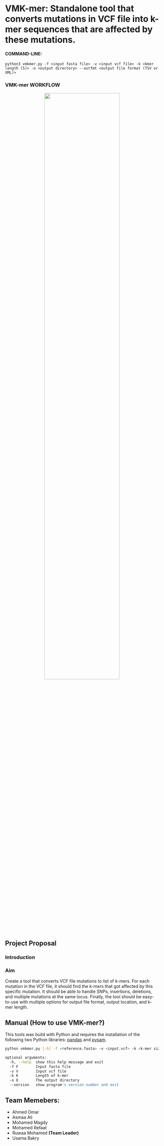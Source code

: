 # VMK-mer: Standalone tool that converts mutations in VCF file into k-mer sequences that are affected by these mutations.

#### COMMAND-LINE:
```
python3 vmkmer.py -f <input fasta file> -v <input vcf file> -k <kmer length (5)> -o <output directory> --outfmt <output file format (TSV or XML)>
``` 
### VMK-mer WORKFLOW 
<p align="center">
  <img src="https://github.com/ubakry/VMK-mer/blob/master/vmkmer-workflow.jpg"  width="70%" height="70%">
</p>

## Project Proposal

### Introduction


### Aim
Create a tool that converts VCF file mutations to list of k-mers. For each mutation in the VCF file, it should find the k-mers that got affected by this specific mutation. It should be able to handle SNPs, insertions, deletions, and multiple mutations at the same locus. Finally, the tool should be easy-to-use with multiple options for output file format, output location, and k-mer length.

## Manual (How to use VMK-mer?)
This tools was build with Python and requires the installation of the following two Python libraries: [pandas](https://pandas.pydata.org/) and [pysam](https://pysam.readthedocs.io/en/latest/installation.html).

```bash
python vmkmer.py [-h] -f <reference.fasta> -v <input.vcf> -k <k-mer size> [-o <output_file_path>] [--version]

optional arguments:
  -h, --help  show this help message and exit
  -f F        Input fasta file
  -v V        Input vcf file
  -k K        Length of k-mer
  -o O        The output directory
  --version   show program's version number and exit

```


## Team Memebers:
- Ahmed Omar
- Asmaa Ali
- Mohamed Magdy
- Mohamed Refaat
- Ruwaa Mohamed **(Team Leader)**
- Usama Bakry

